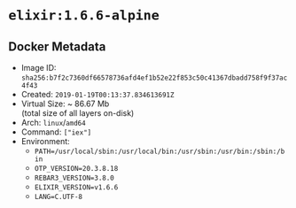 # `elixir:1.6.6-alpine`

## Docker Metadata

- Image ID: `sha256:b7f2c7360df66578736afd4ef1b52e22f853c50c41367dbadd758f9f37ac4f43`
- Created: `2019-01-19T00:13:37.834613691Z`
- Virtual Size: ~ 86.67 Mb  
  (total size of all layers on-disk)
- Arch: `linux`/`amd64`
- Command: `["iex"]`
- Environment:
  - `PATH=/usr/local/sbin:/usr/local/bin:/usr/sbin:/usr/bin:/sbin:/bin`
  - `OTP_VERSION=20.3.8.18`
  - `REBAR3_VERSION=3.8.0`
  - `ELIXIR_VERSION=v1.6.6`
  - `LANG=C.UTF-8`
